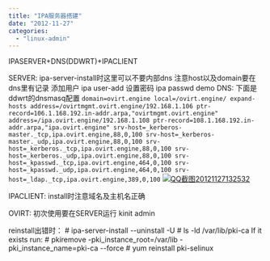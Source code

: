```yaml
---
title: "IPA服务器搭建"
date: "2012-11-27"
categories: 
  - "linux-admin"
---
```


IPASERVER+DNS(DDWRT)+IPACLIENT

SERVER: ipa-server-install时这里可以不要内部dns 注意host以及domain要在dns里有记录 添加用户 ipa user-add 设置密码 ipa passwd demo DNS: 下面是ddwrt的dnsmasq配置 `domain=ovirt.engine local=/ovirt.engine/ expand-hosts address=/ovirtmgmt.ovirt.engine/192.168.1.106 ptr-record=106.1.168.192.in-addr.arpa,"ovirtmgmt.ovirt.engine" address=/ipa.ovirt.engine/192.168.1.108 ptr-record=108.1.168.192.in-addr.arpa,"ipa.ovirt.engine" srv-host=_kerberos-master._tcp,ipa.ovirt.engine,88,0,100 srv-host=_kerberos-master._udp,ipa.ovirt.engine,88,0,100 srv-host=_kerberos._tcp,ipa.ovirt.engine,88,0,100 srv-host=_kerberos._udp,ipa.ovirt.engine,88,0,100 srv-host=_kpasswd._tcp,ipa.ovirt.engine,464,0,100 srv-host=_kpasswd._udp,ipa.ovirt.engine,464,0,100 srv-host=_ldap._tcp,ipa.ovirt.engine,389,0,100` [![](/blog/post/images/QQ截图20121127132532.png "QQ截图20121127132532")](http://69.164.197.168/wp-content/uploads/2012/11/QQ截图20121127132532.png)

IPACLIENT: install时注意域名及主机名正确

OVIRT: 初次使用要在SERVER运行 kinit admin

reinstall出错时： # ipa-server-install --uninstall -U # ls -ld /var/lib/pki-ca If it exists run: # pkiremove -pki\_instance\_root=/var/lib -pki\_instance\_name=pki-ca --force # yum reinstall pki-selinux
